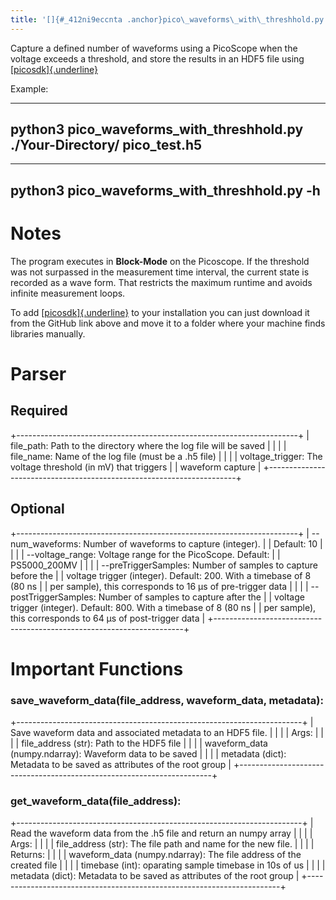 ```yaml
---
title: '[]{#_412ni9eccnta .anchor}pico\_waveforms\_with\_threshhold.py'
---
```


Capture a defined number of waveforms using a PicoScope when the voltage
exceeds a threshold, and store the results in an HDF5 file using
[[picosdk]{.underline}](https://github.com/picotech/picosdk-python-wrappers)

Example:

  ------------------------------------------------------------------------------
  python3 pico\_waveforms\_with\_threshhold.py ./Your-Directory/ pico\_test.h5
  ------------------------------------------------------------------------------

  -------------------------------------------------
  python3 pico\_waveforms\_with\_threshhold.py -h
  -------------------------------------------------

Notes
=====

The program executes in **Block-Mode** on the Picoscope. If the
threshold was not surpassed in the measurement time interval, the
current state is recorded as a wave form. That restricts the maximum
runtime and avoids infinite measurement loops.

To add
[[picosdk]{.underline}](https://github.com/picotech/picosdk-python-wrappers)
to your installation you can just download it from the GitHub link above
and move it to a folder where your machine finds libraries manually.

Parser
======

Required
--------

+----------------------------------------------------------------------+
| file\_path: Path to the directory where the log file will be saved   |
|                                                                      |
| file\_name: Name of the log file (must be a .h5 file)                |
|                                                                      |
| voltage\_trigger: The voltage threshold (in mV) that triggers        |
| waveform capture                                                     |
+----------------------------------------------------------------------+

Optional
--------

+----------------------------------------------------------------------+
| \--num\_waveforms: Number of waveforms to capture (integer).         |
| Default: 10                                                          |
|                                                                      |
| \--voltage\_range: Voltage range for the PicoScope. Default:         |
| PS5000\_200MV                                                        |
|                                                                      |
| \--preTriggerSamples: Number of samples to capture before the        |
| voltage trigger (integer). Default: 200. With a timebase of 8 (80 ns |
| per sample), this corresponds to 16 µs of pre-trigger data           |
|                                                                      |
| \--postTriggerSamples: Number of samples to capture after the        |
| voltage trigger (integer). Default: 800. With a timebase of 8 (80 ns |
| per sample), this corresponds to 64 µs of post-trigger data          |
+----------------------------------------------------------------------+

Important Functions
===================

### save\_waveform\_data(file\_address, waveform\_data, metadata): 

+-----------------------------------------------------------------------+
| Save waveform data and associated metadata to an HDF5 file.           |
|                                                                       |
| Args:                                                                 |
|                                                                       |
| file\_address (str): Path to the HDF5 file                            |
|                                                                       |
| waveform\_data (numpy.ndarray): Waveform data to be saved             |
|                                                                       |
| metadata (dict): Metadata to be saved as attributes of the root group |
+-----------------------------------------------------------------------+

### get\_waveform\_data(file\_address):

+-----------------------------------------------------------------------+
| Read the waveform data from the .h5 file and return an numpy array    |
|                                                                       |
| Args:                                                                 |
|                                                                       |
| file\_address (str): The file path and name for the new file.         |
|                                                                       |
| Returns:                                                              |
|                                                                       |
| waveform\_data (numpy.ndarray): The file address of the created file  |
|                                                                       |
| timebase (int): oparating sample timebase in 10s of us                |
|                                                                       |
| metadata (dict): Metadata to be saved as attributes of the root group |
+-----------------------------------------------------------------------+

